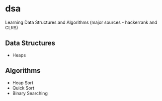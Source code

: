# dsa
Learning Data Structures and Algorithms (major sources - hackerrank and CLRS)

## Data Structures
- Heaps

## Algorithms
- Heap Sort
- Quick Sort
- Binary Searching

